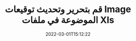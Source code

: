 ---
############################# Static ############################
layout: "auto-gen-signature"
date: 2022-03-01T15:12:22
draft: false
operation: Update
signaturetype: Image
fileformat: Xls
productName: .NET
lang: ar
productCode: net
otherformats: pdf doc docx docm dot dotm dotx odt ott rtf xls xlsx xlsm xlsb csv ods ots xltx xltm ppt pptx pps ppsx odp otp potx potm pptm ppsm
breadcrumb: Put Image signature on Xls for C#

############################# Head ############################
head_title: "تحديث Image التوقيعات الموضوعة في ملفات Xls باستخدام C#"
head_description: "استخدم رمز .NET البسيط والسهل الفهم لتحديث التوقيعات Image في المستندات الموقعة Xls."

############################# Header ############################
title: "قم بتحرير وتحديث توقيعات Image الموضوعة في ملفات Xls"
description: "توفر واجهة برمجة التطبيقات لـ .NET وظيفة لتحديث توقيعات Image في مستندات Xls. قم بتحديث التوقيعات الإلكترونية داخل مستندات Xls باستخدام سطرين من كود C# بسرعة وسهولة."
bg_image: "https://cms.admin.containerize.com/templates/aspose/App_Themes/V3/images/bg/header1.png"
bg_overlay: false
button:
    enable: true

############################# SubMenu ############################
submenu:
    enable: true

    left:
        img_alt: "GroupDocs.Signature for .NET"
        image: "https://cms.admin.containerize.com/templates/groupdocs/images/product-logos/90x90-noborder/groupdocs-signature-net.png"
        product: "GroupDocs.Signature"
        platform: ".NET"



############################# About ############################
about:
    enable: true
    title: "تعرف على ميزات واجهة برمجة التطبيقات GroupDocs.Signature for .NET"
    content: |
        [GroupDocs.Signature for .NET] (https://products.groupdocs.com/signature/net/) تحتوي وظيفة واجهة برمجة التطبيقات على مجموعة كبيرة من وسائل المعالجة بتنسيقات المستندات المطلوبة باستخدام التوقيعات الإلكترونية. يتم دعم مجموعة واسعة من التوقيعات الإلكترونية مثل النصوص أو الصور أو الشهادات الرقمية أو الرموز الشريطية أو رموز QR أو الطوابع أو البيانات الوصفية. يمكن للعملاء إضافة أو إزالة أو تحرير أو التحقق من صحة أو البحث عن التوقيعات الرقمية في ملفات PDF ومستندات MS Word ومصنفات MS Excel وعروض MS PowerPoint التقديمية وملفات Adobe Photoshop وتنسيقات الصور المختلفة. تتوفر العديد من الميزات والإعدادات المفيدة.
    

############################# Steps ############################
steps:
    enable: true
    title_left: "كيفية تغيير توقيعات Image في مستندك Xls"
    content_left: |
        يتضمن [GroupDocs.Signature for .NET] (https://products.groupdocs.com/signature/net/) ميزات مفيدة مثل تحديث توقيعات Image الموضوعة في مستندات Xls. يجعل من الممكن تغيير ميزات التوقيعات بدون رمز إضافي.
        
        * للبدء ، قم بإنشاء كائن التوقيع الذي يمر كمسار معلمة منشئ إلى مستند من المفترض أن يتم تحديثه.
        * بعد ذلك ، قم بإنشاء مثيل لكائن توقيع معين مناسب وقم بإعداد معرفه وخصائصه التي يجب تغييرها.
        * أخيرًا ، قم باستدعاء طريقة تحديث التوقيع لتمرير كائن توقيع معين.
        * عملية تحديث النتائج لإشعارك.

    title_right: "متطلبات النظام"
    content_right: |
        يتم دعم GroupDocs.Signature for .NET على جميع الأنظمة الأساسية وأنظمة التشغيل الرئيسية. قبل تنفيذ الكود أدناه ، يرجى التأكد من تثبيت المتطلبات الأساسية التالية على نظامك.

        * أنظمة التشغيل: مايكروسوفت ويندوز ، لينوكس ، ماك
        * بيئات التطوير: Microsoft Visual Studio, Xamarin, MonoDevelop
        * Frameworks: .NET Framework, .NET Standard, .NET Core, Mono
        * تنزيل أحدث إصدار من GroupDocs.Signature for .NET من [Nuget] (https://www.nuget.org/packages/groupdocs.signature)
         
    code: |
        ```csharp    
                
        // Set up input Xls file
        string filePath = "input.xls";

        // Instantiate Signature for input file
        using (GroupDocs.Signature.Signature signature = new GroupDocs.Signature.Signature(filePath))
        {
                // Id of signature which is supposed to be updated
                // such Id might be got as a result of search operation
                string id = "ff988ab1-7403-4c8d-8db7-f2a56b9f8530";

                // provide signature features to update
                // set up particular signature id
                ImageSignature signatureToUpdate = new ImageSignature(id)
                {
                    // specify signature width
                    Width = 170,
                    // specify signature height
                    Height = 250,
                    // set left position
                    Left = 10,
                    // set top position
                    Top = 10
                };

                // update signature
                bool updateResult = signature.Update(signatureToUpdate);

                // process updation result
                if (updateResult)
                {
                    Console.WriteLine("Signature was updated successfully!");
                }
        }
        ```

############################# Demos ############################
demos:
    enable: true
    title: "تحديث توقيعات Image على صفحات الوثيقة - العرض التوضيحي المباشر"
    content: |
       قم بتحرير التواقيع الإلكترونية المتنوعة لمستند Xls الآن من خلال زيارة موقع ويب [GroupDocs.Signature App] (https://products.groupdocs.app/signature/family).          

############################# More Formats ############################
more_formats:
    enable: true
    title: "تحديث العديد من توقيعات Image عبر C#"
    content: |
        "تحرير التوقيعات الرقمية الموضوعة في تنسيقات مستندات مختلفة. تحديث بيانات التوقيعات بدون كود إضافي."
    format: 
       
       
back_to_top:
    enable: true
---